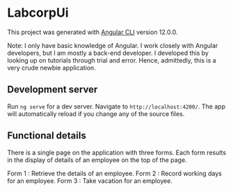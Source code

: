 # LabcorpUi

This project was generated with [Angular CLI](https://github.com/angular/angular-cli) version 12.0.0.

Note: I only have basic knowledge of Angular. I work closely with Angular developers, but I am mostly a back-end developer. I developed this by looking up on tutorials through trial and error. Hence, admittedly, this is a very crude newbie application.

## Development server

Run `ng serve` for a dev server. Navigate to `http://localhost:4200/`. The app will automatically reload if you change any of the source files.

## Functional details 

There is a single page on the application with three forms. Each form results in the display of details of an employee on the top of the page.

Form 1 : Retrieve the details of an employee.
Form 2 : Record working days for an employee.
Form 3 : Take vacation for an employee.
